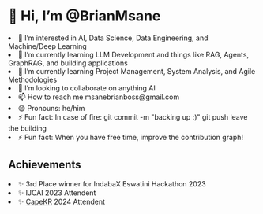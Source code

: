 <h1> 👋 Hi, I’m @BrianMsane </h1>

<li> 👀 I’m interested in AI, Data Science, Data Engineering, and Machine/Deep Learning
<li> 🌱 I’m currently learning LLM Development and things like RAG, Agents, GraphRAG, and building applications
<li> 🌱 I’m currently learning Project Management, System Analysis, and Agile Methodologies
<li> 💞️ I’m looking to collaborate on anything AI
<li> 📫 How to reach me msanebrianboss@gmail.com
<li> 😄 Pronouns: he/him
<li> ⚡ Fun fact: In case of fire: git commit -m "backing up :)" git push leave the building
<li> ⚡ Fun fact: When you have free time, improve the contribution graph!
  
<h2>Achievements</h2>
<li> ✨ 3rd Place winner for IndabaX Eswatini Hackathon 2023
<li> ✨ IJCAI 2023 Attendent
<li> ✨ <a href=''>CapeKR</a> 2024 Attendent
<!---
BrianMsane/BrianMsane is a ✨ special ✨ repository because its `README.md` (this file) appears on your GitHub profile.
You can click the Preview link to take a look at your changes.
--->
